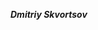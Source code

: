 
***Dmitriy Skvortsov***

<!---
Dmilev-S/Dmilev-S is a ✨ special ✨ repository because its `README.md` (this file) appears on your GitHub profile.
You can click the Preview link to take a look at your changes.
--->
